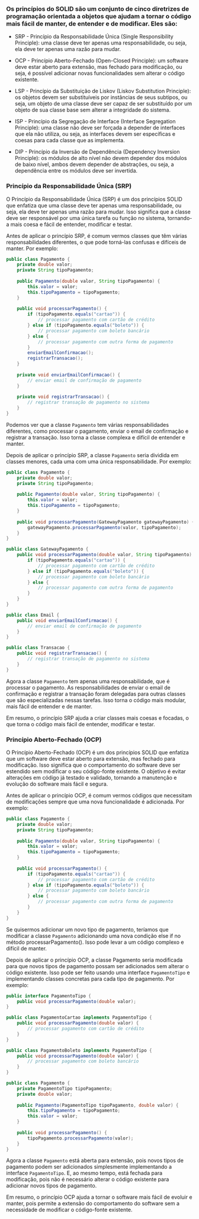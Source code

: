 ### Os princípios do SOLID são um conjunto de cinco diretrizes de programação orientada a objetos que ajudam a tornar o código mais fácil de manter, de entender e de modificar. Eles são:

- SRP - Princípio da Responsabilidade Única (Single Responsibility Principle): uma classe deve ter apenas uma responsabilidade, ou seja, ela deve ter apenas uma razão para mudar.

- OCP - Princípio Aberto-Fechado (Open-Closed Principle): um software deve estar aberto para extensão, mas fechado para modificação, ou seja, é possível adicionar novas funcionalidades sem alterar o código existente.

- LSP - Princípio da Substituição de Liskov (Liskov Substitution Principle): os objetos devem ser substituíveis por instâncias de seus subtipos, ou seja, um objeto de uma classe deve ser capaz de ser substituído por um objeto de sua classe base sem alterar a integridade do sistema.

- ISP - Princípio da Segregação de Interface (Interface Segregation Principle): uma classe não deve ser forçada a depender de interfaces que ela não utiliza, ou seja, as interfaces devem ser específicas e coesas para cada classe que as implementa.

- DIP - Princípio da Inversão de Dependência (Dependency Inversion Principle): os módulos de alto nível não devem depender dos módulos de baixo nível, ambos devem depender de abstrações, ou seja, a dependência entre os módulos deve ser invertida.

### Princípio da Responsabilidade Única (SRP)

O Princípio da Responsabilidade Única (SRP) é um dos princípios SOLID que enfatiza que uma classe deve ter apenas uma responsabilidade, ou seja, ela deve ter apenas uma razão para mudar. Isso significa que a classe deve ser responsável por uma única tarefa ou função no sistema, tornando-a mais coesa e fácil de entender, modificar e testar.

Antes de aplicar o princípio SRP, é comum vermos classes que têm várias responsabilidades diferentes, o que pode torná-las confusas e difíceis de manter. Por exemplo:

```java
public class Pagamento {
    private double valor;
    private String tipoPagamento;
    
    public Pagamento(double valor, String tipoPagamento) {
        this.valor = valor;
        this.tipoPagamento = tipoPagamento;
    }
    
    public void processarPagamento() {
        if (tipoPagamento.equals("cartao")) {
            // processar pagamento com cartão de crédito
        } else if (tipoPagamento.equals("boleto")) {
            // processar pagamento com boleto bancário
        } else {
            // processar pagamento com outra forma de pagamento
        }
        enviarEmailConfirmacao();
        registrarTransacao();
    }
    
    private void enviarEmailConfirmacao() {
        // enviar email de confirmação de pagamento
    }
    
    private void registrarTransacao() {
        // registrar transação de pagamento no sistema
    }
}
```

Podemos ver que a classe `Pagamento` tem várias responsabilidades diferentes, como processar o pagamento, enviar o email de confirmação e registrar a transação. Isso torna a classe complexa e difícil de entender e manter.

Depois de aplicar o princípio SRP, a classe `Pagamento` seria dividida em classes menores, cada uma com uma única responsabilidade. Por exemplo:

```java
public class Pagamento {
    private double valor;
    private String tipoPagamento;
    
    public Pagamento(double valor, String tipoPagamento) {
        this.valor = valor;
        this.tipoPagamento = tipoPagamento;
    }
    
    public void processarPagamento(GatewayPagamento gatewayPagamento) {
        gatewayPagamento.processarPagamento(valor, tipoPagamento);
    }
}

public class GatewayPagamento {
    public void processarPagamento(double valor, String tipoPagamento) {
        if (tipoPagamento.equals("cartao")) {
            // processar pagamento com cartão de crédito
        } else if (tipoPagamento.equals("boleto")) {
            // processar pagamento com boleto bancário
        } else {
            // processar pagamento com outra forma de pagamento
        }
    }
}

public class Email {
    public void enviarEmailConfirmacao() {
        // enviar email de confirmação de pagamento
    }
}

public class Transacao {
    public void registrarTransacao() {
        // registrar transação de pagamento no sistema
    }
}
```

Agora a classe `Pagamento` tem apenas uma responsabilidade, que é processar o pagamento. As responsabilidades de enviar o email de confirmação e registrar a transação foram delegadas para outras classes que são especializadas nessas tarefas. Isso torna o código mais modular, mais fácil de entender e de manter.

Em resumo, o princípio SRP ajuda a criar classes mais coesas e focadas, o que torna o código mais fácil de entender, modificar e testar.


### Princípio Aberto-Fechado (OCP)

O Princípio Aberto-Fechado (OCP) é um dos princípios SOLID que enfatiza que um software deve estar aberto para extensão, mas fechado para modificação. Isso significa que o comportamento do software deve ser estendido sem modificar o seu código-fonte existente. O objetivo é evitar alterações em código já testado e validado, tornando a manutenção e evolução do software mais fácil e segura.

Antes de aplicar o princípio OCP, é comum vermos códigos que necessitam de modificações sempre que uma nova funcionalidade é adicionada. Por exemplo:

```java
public class Pagamento {
    private double valor;
    private String tipoPagamento;
    
    public Pagamento(double valor, String tipoPagamento) {
        this.valor = valor;
        this.tipoPagamento = tipoPagamento;
    }
    
    public void processarPagamento() {
        if (tipoPagamento.equals("cartao")) {
            // processar pagamento com cartão de crédito
        } else if (tipoPagamento.equals("boleto")) {
            // processar pagamento com boleto bancário
        } else {
            // processar pagamento com outra forma de pagamento
        }
    }
}
```

Se quisermos adicionar um novo tipo de pagamento, teríamos que modificar a classe `Pagamento` adicionando uma nova condição else if no método processarPagamento(). Isso pode levar a um código complexo e difícil de manter.

Depois de aplicar o princípio OCP, a classe Pagamento seria modificada para que novos tipos de pagamento possam ser adicionados sem alterar o código existente. Isso pode ser feito usando uma interface `PagamentoTipo` e implementando classes concretas para cada tipo de pagamento. Por exemplo:

```java
public interface PagamentoTipo {
    public void processarPagamento(double valor);
}

public class PagamentoCartao implements PagamentoTipo {
    public void processarPagamento(double valor) {
        // processar pagamento com cartão de crédito
    }
}

public class PagamentoBoleto implements PagamentoTipo {
    public void processarPagamento(double valor) {
        // processar pagamento com boleto bancário
    }
}

public class Pagamento {
    private PagamentoTipo tipoPagamento;
    private double valor;
    
    public Pagamento(PagamentoTipo tipoPagamento, double valor) {
        this.tipoPagamento = tipoPagamento;
        this.valor = valor;
    }
    
    public void processarPagamento() {
        tipoPagamento.processarPagamento(valor);
    }
}
```

Agora a classe `Pagamento` está aberta para extensão, pois novos tipos de pagamento podem ser adicionados simplesmente implementando a interface `PagamentoTipo`. E, ao mesmo tempo, está fechada para modificação, pois não é necessário alterar o código existente para adicionar novos tipos de pagamento.

Em resumo, o princípio OCP ajuda a tornar o software mais fácil de evoluir e manter, pois permite a extensão do comportamento do software sem a necessidade de modificar o código-fonte existente.

